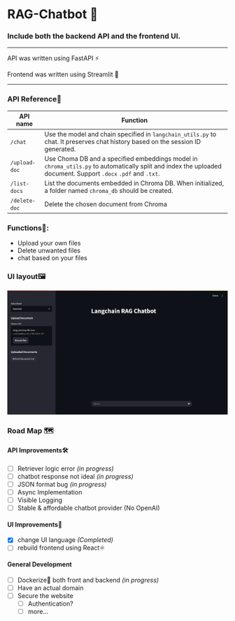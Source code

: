 # RAG-Chatbot 🤖

### Include both the backend API and the frontend UI.

---

API was written using FastAPI ⚡

Frontend was written using Streamlit 👑

---

### API Reference💾

| API name      | Function                                                                                                                                                      |
|---------------|---------------------------------------------------------------------------------------------------------------------------------------------------------------|
| `/chat`       | Use the model and chain specified in `langchain_utils.py` to chat. It preserves chat history based on the session ID generated.                               |
| `/upload-doc` | Use Choma DB and a specified embeddings model in `chroma_utils.py` to automatically split and index the uploaded document. Support `.docx` `.pdf` and `.txt`. |
| `/list-docs`  | List the documents embedded in Chroma DB. When initialized, a folder named `chroma_db` should be created.                                                     |
| `/delete-doc` | Delete the chosen document from Chroma |                                                                                                                       | 

### Functions🧩:
* Upload your own files
* Delete unwanted files
* chat based on your files

### UI layout🖼️

![UI Layout](Screenshot-of-UI.png)

### Road Map 🗺️

#### API Improvements🛠️
- [ ] Retriever logic error *(in progress)*
- [ ] chatbot response not ideal *(in progress)*
- [ ] JSON format bug *(in progress)*
- [ ] Async Implementation
- [ ] Visible Logging
- [ ] Stable & affordable chatbot provider (No OpenAI)

#### UI Improvements🎨
- [x] change UI language *(Completed)*
- [ ] rebuild frontend using React⚛️

#### General Development
- [ ] Dockerize🐋 both front and backend *(in progress)*
- [ ] Have an actual domain
- [ ] Secure the website
    - [ ] Authentication?
    - [ ] more...
